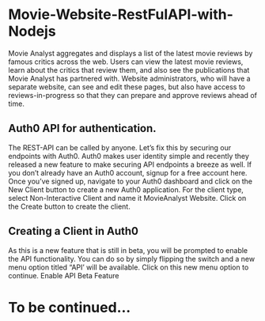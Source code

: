 # Movie-Website-RestFulAPI-with-Nodejs
Movie Analyst aggregates and displays a list of the latest movie reviews by famous critics across the web. Users can view the latest movie reviews, learn about the critics that review them, and also see the publications that Movie Analyst has partnered with. Website administrators, who will have a separate website, can see and edit these pages, but also have access to reviews-in-progress so that they can prepare and approve reviews ahead of time.

## Auth0 API for authentication.
The REST-API can be called by anyone. Let’s fix this by securing our endpoints with Auth0. 
Auth0 makes user identity simple and recently they released a new feature to make securing API endpoints a breeze as well. 
If you don’t already have an Auth0 account, signup for a free account here. 
Once you’ve signed up, navigate to your Auth0 dashboard and click on the New Client button to create a new Auth0 application. 
For the client type, select Non-Interactive Client and name it MovieAnalyst Website. Click on the Create button to create the client.

## Creating a Client in Auth0

As this is a new feature that is still in beta, you will be prompted to enable the API functionality. You can do so by simply flipping the switch and a new menu option titled “API’ will be available. Click on this new menu option to continue.
Enable API Beta Feature

# To be continued...
